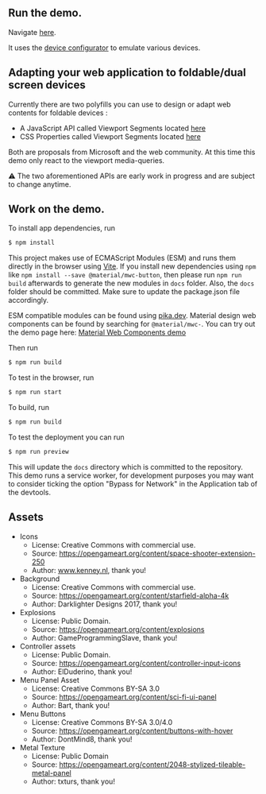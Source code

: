 ## Run the demo.

Navigate [here](https://foldable-devices.github.io/demos/starfold/).

It uses the [device configurator](https://github.com/foldable-devices/device-configurator) to emulate various devices.

## Adapting your web application to foldable/dual screen devices

Currently there are two polyfills you can use to design or adapt web contents for foldable devices :
- A JavaScript API called Viewport Segments located [here](https://github.com/foldable-devices/viewportsegments-polyfill)
- CSS Properties called Viewport Segments located [here](https://github.com/foldable-devices/viewportsegments-css-polyfill)

Both are proposals from Microsoft and the web community. At this time this demo only react to the viewport media-queries.

:warning: The two aforementioned APIs are early work in progress and are subject to change anytime.

## Work on the demo.

To install app dependencies, run

```bash
$ npm install
```

This project makes use of ECMAScript Modules (ESM) and runs them directly in the browser using [Vite](https://vitejs.dev/). If you install new dependencies using `npm` like `npm install --save @material/mwc-button`, then please run `npm run build` afterwards to generate the new modules in `docs` folder. Also, the `docs` folder should be committed. Make sure to update the package.json file accordingly.

ESM compatible modules can be found using [pika.dev](pika.de). Material design web components can be found by searching for `@material/mwc-`. You can try out the demo page here: [Material Web Components demo](https://mwc-demos.glitch.me/)

Then run

```bash
$ npm run build
```

To test in the browser, run

```bash
$ npm run start
```

To build, run

```bash
$ npm run build
```

To test the deployment you can run
```bash
$ npm run preview
```

This will update the `docs` directory which is committed to the repository. This demo runs a service worker, for development purposes you may want to consider ticking the option "Bypass for Network" in the Application tab of the devtools.

## Assets

- Icons
    - License: Creative Commons with commercial use.
    - Source: https://opengameart.org/content/space-shooter-extension-250
    - Author: www.kenney.nl, thank you!
- Background
    - License: Creative Commons with commercial use.
    - Source: https://opengameart.org/content/starfield-alpha-4k
    - Author: Darklighter Designs 2017, thank you!
- Explosions
    - License: Public Domain.
    - Source: https://opengameart.org/content/explosions
    - Author: GameProgrammingSlave, thank you!
- Controller assets
    - License: Public Domain.
    - Source: https://opengameart.org/content/controller-input-icons
    - Author: ElDuderino, thank you!
- Menu Panel Asset
    - License: Creative Commons BY-SA 3.0
    - Source: https://opengameart.org/content/sci-fi-ui-panel
    - Author: Bart, thank you!
- Menu Buttons
    - License: Creative Commons BY-SA 3.0/4.0
    - Source: https://opengameart.org/content/buttons-with-hover
    - Author: DontMind8, thank you!
- Metal Texture
    - License: Public Domain
    - Source: https://opengameart.org/content/2048-stylized-tileable-metal-panel
    - Author: txturs, thank you!